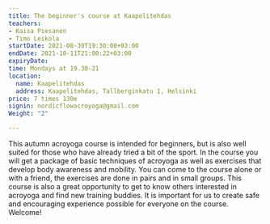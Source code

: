 ```yaml
---
title: The beginner's course at Kaapelitehdas
teachers:
- Kaisa Piesanen
- Timo Leikola
startDate: 2021-08-30T19:30:00+03:00
endDate: 2021-10-11T21:00:22+03:00
expiryDate: 
time: Mondays at 19.30-21
location:
  name: Kaapelitehdas
  address: Kaapelitehdas, Tallberginkatu 1, Helsinki
price: 7 times 130e
signin: nordicflowacroyoga@gmail.com
Weight: "2"

---
```

This autumn acroyoga course is intended for beginners, but is also well suited for those 
who have already tried a bit of the sport. In the course you will get a package of basic 
techniques of acroyoga as well as exercises that develop body awareness and mobility. You 
can come to the course alone or with a friend, the exercises are done in pairs and in small 
groups. This course is also a great opportunity to get to know others interested in acroyoga 
and find new training buddies. It is important for us to create safe and encouraging experience 
possible for everyone on the course. Welcome!